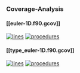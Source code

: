 ### Coverage-Analysis

#### [[euler-1D.f90.gcov]]

[![lines](http://www.google.com/chart?cht=p&chs=300x150&chd=s:uP&chtt=Coverage%20of%20executable%20lines&chdl=Executed%7cUnexecuted&chco=65C1FF|FF9260&chl=75%25%7c25%25)]()
[![procedures](http://www.google.com/chart?cht=p&chs=300x150&chd=s:9A&chtt=Coverage%20of%20procedures&chdl=Executed%7cUnexecuted&chco=65C1FF|FF9260&chl=100%25%7c0%25)]()

#### [[type_euler-1D.f90.gcov]]

[![lines](http://www.google.com/chart?cht=p&chs=300x150&chd=s:lY&chtt=Coverage%20of%20executable%20lines&chdl=Executed%7cUnexecuted&chco=65C1FF|FF9260&chl=61%25%7c39%25)]()
[![procedures](http://www.google.com/chart?cht=p&chs=300x150&chd=s:ja&chtt=Coverage%20of%20procedures&chdl=Executed%7cUnexecuted&chco=65C1FF|FF9260&chl=57%25%7c43%25)]()
